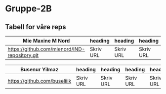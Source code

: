 # Gruppe-2B
## Tabell for våre reps

| Mie Maxine M Nord | heading | heading | heading | heading | heading |
| --- | --- | --- | --- | --- | --- |
| https://github.com/mienord/IND-repository.git | Skriv URL | Skriv URL | Skriv URL | Skriv URL | Skriv URL |

|Busenur Yilmaz | heading | heading | heading | heading | heading |
| --- | --- | --- | --- | --- | --- |
| https://github.com/buseliiik | Skriv URL | Skriv URL | Skriv URL | Skriv URL | Skriv URL |


